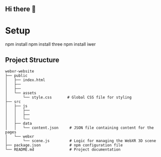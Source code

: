 ## Hi there 👋
# Setup 
npm install
npm install three
npm install iwer
## Project Structure
```
webxr-website
├── public
│   ├── index.html         
│   ├──           
│   ├──       
│   └── assets
│       └── style.css       # Global CSS file for styling
├── src
│   ├── js
│   │   ├──     
│   │   ├──         
│   │   └──        
│   ├── data
│   │   └── content.json     # JSON file containing content for the pages
│   └── webxr
│       └── scene.js         # Logic for managing the WebXR 3D scene
├── package.json             # npm configuration file
└── README.md                # Project documentation
```
